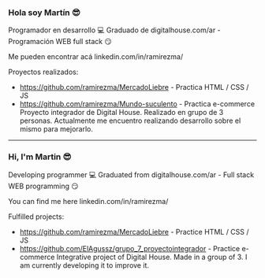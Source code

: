 ### Hola soy Martín 😎

Programador en desarrollo 💻
Graduado de digitalhouse.com/ar - Programación WEB full stack 😏

Me pueden encontrar acá linkedin.com/in/ramirezma/

Proyectos realizados:
- https://github.com/ramirezma/MercadoLiebre - Practica HTML / CSS / JS
- https://github.com/ramirezma/Mundo-suculento - Practica e-commerce
  Proyecto integrador de Digital House. Realizado en grupo de 3 personas.
  Actualmente me encuentro realizando desarrollo sobre el mismo para mejorarlo.
  
-------------------------------------------------------------------------------------  
  
  ### Hi, I'm Martin 😎

Developing programmer 💻
Graduated from digitalhouse.com/ar - Full stack WEB programming 😏

You can find me here linkedin.com/in/ramirezma/

Fulfilled projects:
- https://github.com/ramirezma/MercadoLiebre - Practice HTML / CSS / JS
- https://github.com/ElAgussz/grupo_7_proyectointegrador - Practice e-commerce
  Integrative project of Digital House. Made in a group of 3.
  I am currently developing it to improve it.
